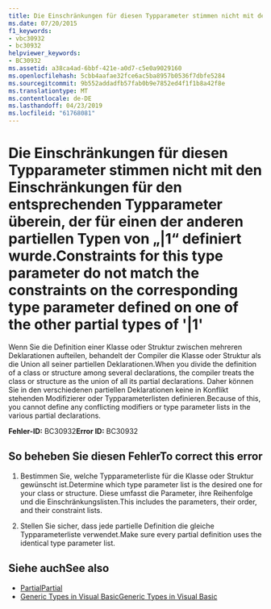 ```yaml
---
title: Die Einschränkungen für diesen Typparameter stimmen nicht mit den Einschränkungen für den entsprechenden Typparameter überein, der für einen der anderen partiellen Typen von „|1“ definiert wurde.
ms.date: 07/20/2015
f1_keywords:
- vbc30932
- bc30932
helpviewer_keywords:
- BC30932
ms.assetid: a38ca4ad-6bbf-421e-a0d7-c5e0a9029160
ms.openlocfilehash: 5cbb4aafae32fce6ac5ba8957b0536f7dbfe5284
ms.sourcegitcommit: 9b552addadfb57fab0b9e7852ed4f1f1b8a42f8e
ms.translationtype: MT
ms.contentlocale: de-DE
ms.lasthandoff: 04/23/2019
ms.locfileid: "61768081"
---
```

# <a name="constraints-for-this-type-parameter-do-not-match-the-constraints-on-the-corresponding-type-parameter-defined-on-one-of-the-other-partial-types-of-1"></a><span data-ttu-id="938ca-102">Die Einschränkungen für diesen Typparameter stimmen nicht mit den Einschränkungen für den entsprechenden Typparameter überein, der für einen der anderen partiellen Typen von „|1“ definiert wurde.</span><span class="sxs-lookup"><span data-stu-id="938ca-102">Constraints for this type parameter do not match the constraints on the corresponding type parameter defined on one of the other partial types of '|1'</span></span>
<span data-ttu-id="938ca-103">Wenn Sie die Definition einer Klasse oder Struktur zwischen mehreren Deklarationen aufteilen, behandelt der Compiler die Klasse oder Struktur als die Union all seiner partiellen Deklarationen.</span><span class="sxs-lookup"><span data-stu-id="938ca-103">When you divide the definition of a class or structure among several declarations, the compiler treats the class or structure as the union of all its partial declarations.</span></span> <span data-ttu-id="938ca-104">Daher können Sie in den verschiedenen partiellen Deklarationen keine in Konflikt stehenden Modifizierer oder Typparameterlisten definieren.</span><span class="sxs-lookup"><span data-stu-id="938ca-104">Because of this, you cannot define any conflicting modifiers or type parameter lists in the various partial declarations.</span></span>  
  
 <span data-ttu-id="938ca-105">**Fehler-ID:** BC30932</span><span class="sxs-lookup"><span data-stu-id="938ca-105">**Error ID:** BC30932</span></span>  
  
## <a name="to-correct-this-error"></a><span data-ttu-id="938ca-106">So beheben Sie diesen Fehler</span><span class="sxs-lookup"><span data-stu-id="938ca-106">To correct this error</span></span>  
  
1. <span data-ttu-id="938ca-107">Bestimmen Sie, welche Typparameterliste für die Klasse oder Struktur gewünscht ist.</span><span class="sxs-lookup"><span data-stu-id="938ca-107">Determine which type parameter list is the desired one for your class or structure.</span></span> <span data-ttu-id="938ca-108">Diese umfasst die Parameter, ihre Reihenfolge und die Einschränkungslisten.</span><span class="sxs-lookup"><span data-stu-id="938ca-108">This includes the parameters, their order, and their constraint lists.</span></span>  
  
2. <span data-ttu-id="938ca-109">Stellen Sie sicher, dass jede partielle Definition die gleiche Typparameterliste verwendet.</span><span class="sxs-lookup"><span data-stu-id="938ca-109">Make sure every partial definition uses the identical type parameter list.</span></span>  
  
## <a name="see-also"></a><span data-ttu-id="938ca-110">Siehe auch</span><span class="sxs-lookup"><span data-stu-id="938ca-110">See also</span></span>

- [<span data-ttu-id="938ca-111">Partial</span><span class="sxs-lookup"><span data-stu-id="938ca-111">Partial</span></span>](../../visual-basic/language-reference/modifiers/partial.md)
- [<span data-ttu-id="938ca-112">Generic Types in Visual Basic</span><span class="sxs-lookup"><span data-stu-id="938ca-112">Generic Types in Visual Basic</span></span>](../../visual-basic/programming-guide/language-features/data-types/generic-types.md)
